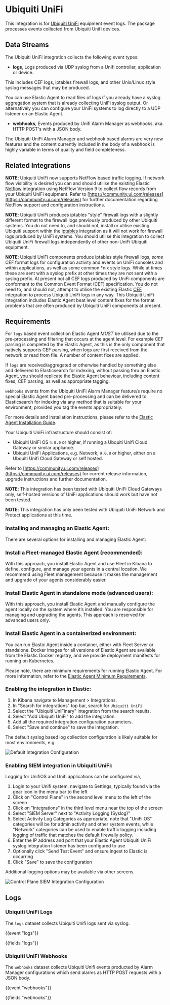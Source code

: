 # Ubiquiti UniFi

This integration is for [Ubiquiti UniFi](https://ui.com) equipment event logs. The package processes events collected from Ubiquiti Unifi devices.

## Data Streams

The Ubiquiti UniFi integration collects the following event types:

- **logs**, Logs produced via UDP syslog from a Unifi controller, application or device.

This includes CEF logs, iptables firewall logs, and other Unix/Linux style syslog messages that may be produced.

You can use Elastic Agent to read files of logs if you already have a syslog aggregation system that is already collecting UniFi syslog output. Or alternatively you can configure your UniFi systems to log directly to a UDP listener on an Elastic Agent.

- **webhooks**, Events produced by Unifi Alarm Manager as webhooks, aka. HTTP POST's with a JSON body.

The Ubiquiti UniFi Alarm Manager and webhook based alarms are very new features and the content currently included in the body of a webhook is highly variable in terms of quality and field completeness.

## Related Integrations

**NOTE**: Ubiquiti UniFi now supports NetFlow based traffic logging. If network flow visibility is desired you can and should utilise the existing Elastic [Netflow](https://www.elastic.co/docs/reference/integrations/netflow) integration using NetFlow Version 9 to collect flow records from your Ubiquiti UniFi equipment. Refer to [https://community.ui.com/releases](https://community.ui.com/releases) for further documentation regarding NetFlow support and configuration instructions.

**NOTE**: Ubiquiti UniFi produces iptables "style" firewall logs with a slightly different format to the firewall logs previously produced by other Ubiquiti systems. You do not need to, and should not, install or utilise existing Ubiquiti support within the [iptables](https://www.elastic.co/docs/reference/integrations/iptables) integration as it will not work for firewall logs produced by UniFi systems. You should utilise this integration to collect Ubiquiti UniFi firewall logs independently of other non-UniFi Ubiquiti equipment.

**NOTE**: Ubiquiti UniFi components produce iptables style firewall logs, *some* CEF format logs for configuration activity and events on UniFi consoles and within applications, as well as some common *nix style logs. While at times these are sent with a syslog prefix at other times they are not sent with a syslog prefix. At present not all CEF logs produced by UniFi components are conformant to the Common Event Format (CEF) specification. You do not need to, and should not, attempt to utilise the existing Elastic [CEF](https://www.elastic.co/docs/reference/integrations/cef) integration to process Ubiquiti UniFi logs in any way. This Ubiquiti UniFi integration includes Elastic Agent beat level content fixes for the format problems that are often produced by Ubiquiti UniFi components at present.

## Requirements

For `logs` based event collection Elastic Agent *MUST* be utilised due to the pre-processing and filtering that occurs at the agent level. For example CEF parsing is completed by the Elastic Agent, as this is the only component that natively supports CEF parsing, when logs are first received from the network or read from file. A number of content fixes are applied. 

If `logs` are received/aggregated or otherwise handled by something else and delivered to Elasticsearch for indexing, without passing thru an Elastic Agent, you should replicate the Elastic Agent behaviour, including content fixes, CEF parsing, as well as appropriate tagging.

`webhooks` events from the Ubiquiti UniFi Alarm Manager feature/s require no special Elastic Agent based pre-processing and can be delivered to Elasticsearch for indexing via any method that is suitable for your environment; provided you tag the events appropriately.

For more details and installation instructions, please refer to the [Elastic Agent Installation Guide](https://www.elastic.co/guide/en/fleet/current/elastic-agent-installation.html).

Your Ubiquiti UniFi infrastructure should consist of:
- Ubiquiti UniFi OS `4.0.0` or higher, if running a Ubquiti Unifi Cloud Gateway or similar appliance.
- Ubiquiti UniFi Applications, e.g. Network, `9.0.0` or higher, either on a Ubquiti Unifi Cloud Gateway or self hosted.

Refer to [https://community.ui.com/releases](https://community.ui.com/releases) for current release information, upgrade instructions and further documentation.

**NOTE**: This integration has been tested with Ubiquiti UniFi Cloud Gateways only, self-hosted versions of UniFi applications should work but have not been tested.

**NOTE**: This integration has only been tested with Ubiquiti UniFi Network and Protect applications at this time.

### Installing and managing an Elastic Agent:

There are several options for installing and managing Elastic Agent:

### Install a Fleet-managed Elastic Agent (recommended):

With this approach, you install Elastic Agent and use Fleet in Kibana to define, configure, and manage your agents in a central location. We recommend using Fleet management because it makes the management and upgrade of your agents considerably easier.

### Install Elastic Agent in standalone mode (advanced users):

With this approach, you install Elastic Agent and manually configure the agent locally on the system where it’s installed. You are responsible for managing and upgrading the agents. This approach is reserved for advanced users only.

### Install Elastic Agent in a containerized environment:

You can run Elastic Agent inside a container, either with Fleet Server or standalone. Docker images for all versions of Elastic Agent are available from the Elastic Docker registry, and we provide deployment manifests for running on Kubernetes.

Please note, there are minimum requirements for running Elastic Agent. For more information, refer to the  [Elastic Agent Minimum Requirements](https://www.elastic.co/guide/en/fleet/current/elastic-agent-installation.html#elastic-agent-installation-minimum-requirements).


### Enabling the integration in Elastic:

1. In Kibana navigate to Management > Integrations.
2. In "Search for integrations" top bar, search for `Ubiquiti UniFi`.
3. Select the "Ubiquiti UniFinary" integration from the search results.
4. Select "Add Ubiquiti UniFi" to add the integration.
5. Add all the required integration configuration parameters.
6. Select "Save and continue" to save the integration.

The default syslog based log collection configuration is likely suitable for most environments, e.g.

![Default Integration Configuration](../img/add-integration-defaults.png)

### Enabling SIEM integration in Ubiquiti UniFi:

Logging for UnifiOS and Unifi applications can be configured via,

1. Login to your Unifi system, navigate to Settings, typically found via the gear icon in the menu bar to the left
2. Click on "Control Plane" in the second level menu to the left of the screen
3. Click on "Integrations" in the third level menu near the top of the screen
4. Select "SIEM Server" next to "Activity Logging (Syslog)"
5. Select Activity Log Categories as appropriate, note that "UniFi OS" categories will be for admin activity and other system events, while "Network" categories can be used to enable traffic logging including logging of traffic that matches the default firewally policy.
6. Enter the IP address and port that your Elastic Agent Ubiquiti UniFi syslog integration listener has been configured to use
7. Optionally click "Send Test Event" and ensure ingest to Elastic is occurring
8. Click "Save" to save the configuration

Additional logging options may be available via other screens.

![Control Plane SIEM Integration Configuration](../img/configure-unifi-siem-integration.png)

## Logs

### Ubiquiti UniFi Logs

The `logs` dataset collects Ubiquiti Unifi logs sent via syslog.

{{event "logs"}}

{{fields "logs"}}

### Ubiquiti UniFi Webhooks

The `webhooks` dataset collects Ubiquiti Unifi events producted by Alarm Manager configurations which send alarms as HTTP POST requests with a JSON body.

{{event "webhooks"}}

{{fields "webhooks"}}